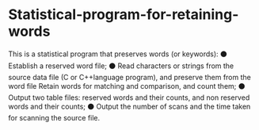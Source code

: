 # Statistical-program-for-retaining-words
This is a statistical program that preserves words (or keywords):
⚫  Establish a reserved word file;
⚫  Read characters or strings from the source data file (C or C++language program), and preserve them from the word file
Retain words for matching and comparison, and count them;
⚫  Output two table files: reserved words and their counts, and non reserved words and their counts;
⚫  Output the number of scans and the time taken for scanning the source file.
